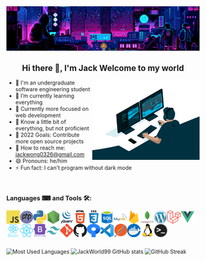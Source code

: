 <img width="100%" height="40%" src="img/banner.gif">
<h2 align="center">Hi there 👋, I'm Jack Welcome to my world</h2>
<img align="right" alt="Coding" width="280" src="img/programmer.gif">

- 🔭 I'm an undergraduate software engineering student
- 🌱 I’m currently learning everything
- 🚩 Currently more focused on web development
- 👻 Know a little bit of everything, but not proficient
- 🥅 2022 Goals: Contribute more open source projects
- 📧 How to reach me: jackwong0326@gmail.com
- 😄 Pronouns: he/him
- ⚡ Fun fact: I can't program without dark mode

<br>

### Languages ⌨ and Tools 🛠:

<img align="left" alt="JavaScript" width="35px" height="35px" src="img/javascript.png"/>
<img align="left" alt="PHP" width="35px" height="35px" src="img/php.png"/>
<img align="left" alt="Python" width="35px" height="35px" src="img/python.png"/>
<img align="left" alt="Node.js" width="35px" height="35px" src="img/nodejs.png"/>
<img align="left" alt="jQuery" width="35px" height="35px" src="img/jQuery.png"/>
<img align="left" alt="HTML5" width="35px" height="35px" src="img/html.png"/>
<img align="left" alt="CSS3" width="35px" height="35px" src="img/css.png"/>
<img align="left" alt="SQL" width="35px" height="35px" src="img/sql.png"/>
<img align="left" alt="MySQL" width="35px" height="35px" src="img/mysql.svg"/>
<img align="left" alt="firebase" width="35px" height="35px" src="img//firebase.svg"/>
<img align="left" alt="Mongodb" width="35px" height="35px" src="img/mongodb.svg"/>
<img align="left" alt="Wordpress" width="35px" height="35px" src="img/wordpress.png"/>
<img align="left" alt="Laravel" width="35px" height="35px" src="img/laravel.png"/>
<img align="left" alt="Vue js" width="35px" height="35px" src="img/vue.png"/>
<img align="left" alt="React" width="35px" height="35px" src="img/react.svg"/>
<img align="left" alt="ReactNative" width="35px" height="35px" src="img/react-native.svg"/>
<img align="left" alt="Bootstrap" width="35px" height="35px" src="img/bootstrap.svg"/>
<img align="left" alt="tailwindcss" width="35px" height="35px" src="img/tailwindcss.svg"/>
<img align="left" alt="Git" width="35px" height="35px" src="img/git.png" />
<img align="left" alt="GitHub" width="35px" height="35px" src="img/github.png" />
<img align="left" alt="Sourcetree" width="35px" height="35px" src="img/sourcetree.png"/>
<img align="left" alt="Vscode" width="35px" height="35px" src="img/vscode.png"/>
<img align="left" alt="Postman" width="35px" height="35px" src="img/postman.png"/>
<img align="left" alt="Docker" width="35px" height="35px" src="img/docker.png" />
<img align="left" alt="Linux" width="35px" height="35px" src="img/linux.svg" />
<img align="left" alt="Terminal" width="35px" height="35px" src="img/terminal.png"/>
<br><br><br><br><br>

![Most Used Languages](https://github-readme-stats.vercel.app/api/top-langs/?username=JackWorld99&show_icons=true&locale=en&layout=compact&theme=tokyonight)
![JackWorld99 GitHub stats](https://github-readme-stats.vercel.app/api?username=JackWorld99&show_icons=true&locale=en&layout=compact&theme=tokyonight)
![GitHub Streak](https://github-readme-streak-stats.herokuapp.com?user=JackWorld99&theme=tokyonight)
